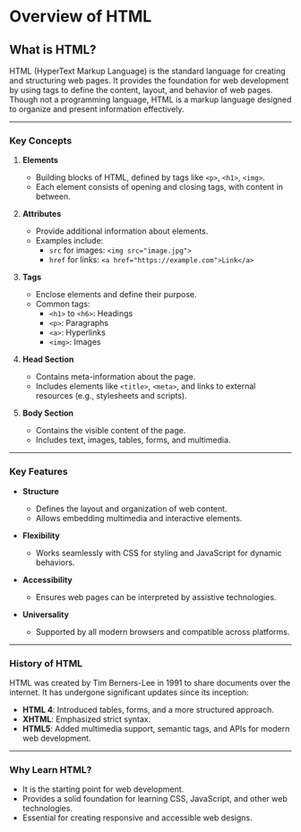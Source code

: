 # Overview of HTML

## What is HTML?
HTML (HyperText Markup Language) is the standard language for creating and structuring web pages. It provides the foundation for web development by using tags to define the content, layout, and behavior of web pages. Though not a programming language, HTML is a markup language designed to organize and present information effectively.

---

### Key Concepts
1. **Elements**
   - Building blocks of HTML, defined by tags like `<p>`, `<h1>`, `<img>`.
   - Each element consists of opening and closing tags, with content in between.

2. **Attributes**
   - Provide additional information about elements.
   - Examples include:
     - `src` for images: `<img src="image.jpg">`
     - `href` for links: `<a href="https://example.com">Link</a>`

3. **Tags**
   - Enclose elements and define their purpose.
   - Common tags:
     - `<h1>` to `<h6>`: Headings
     - `<p>`: Paragraphs
     - `<a>`: Hyperlinks
     - `<img>`: Images

4. **Head Section**
   - Contains meta-information about the page.
   - Includes elements like `<title>`, `<meta>`, and links to external resources (e.g., stylesheets and scripts).

5. **Body Section**
   - Contains the visible content of the page.
   - Includes text, images, tables, forms, and multimedia.

---

### Key Features
- **Structure**
  - Defines the layout and organization of web content.
  - Allows embedding multimedia and interactive elements.

- **Flexibility**
  - Works seamlessly with CSS for styling and JavaScript for dynamic behaviors.

- **Accessibility**
  - Ensures web pages can be interpreted by assistive technologies.

- **Universality**
  - Supported by all modern browsers and compatible across platforms.

---

### History of HTML
HTML was created by Tim Berners-Lee in 1991 to share documents over the internet. It has undergone significant updates since its inception:
- **HTML 4**: Introduced tables, forms, and a more structured approach.
- **XHTML**: Emphasized strict syntax.
- **HTML5**: Added multimedia support, semantic tags, and APIs for modern web development.

---

### Why Learn HTML?
- It is the starting point for web development.
- Provides a solid foundation for learning CSS, JavaScript, and other web technologies.
- Essential for creating responsive and accessible web designs.
